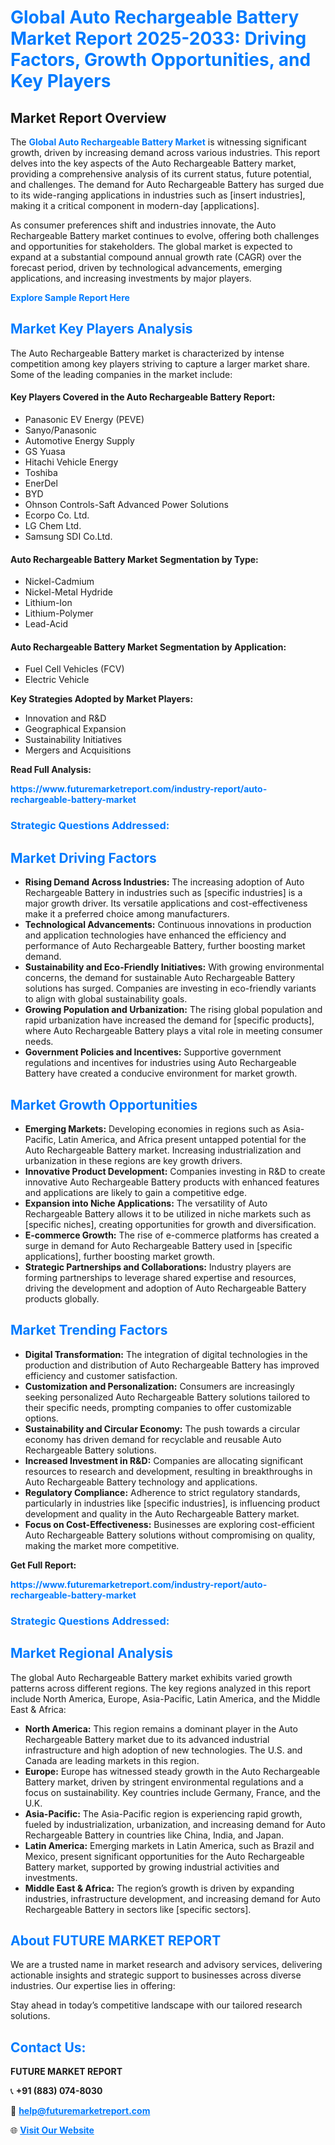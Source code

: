 <h1 style="color: #007BFF;">Global Auto Rechargeable Battery Market Report 2025-2033: Driving Factors, Growth Opportunities, and Key Players</h1>

<section id="overview">
<h2>Market Report Overview</h2>
<p>The <a href="https://www.futuremarketreport.com/industry-report/auto-rechargeable-battery-market" style="color: #007BFF; text-decoration: none;"><strong>Global Auto Rechargeable Battery Market</strong></a> is witnessing significant growth, driven by increasing demand across various industries. This report delves into the key aspects of the Auto Rechargeable Battery market, providing a comprehensive analysis of its current status, future potential, and challenges. The demand for Auto Rechargeable Battery has surged due to its wide-ranging applications in industries such as [insert industries], making it a critical component in modern-day [applications].</p>
<p>As consumer preferences shift and industries innovate, the Auto Rechargeable Battery market continues to evolve, offering both challenges and opportunities for stakeholders. The global market is expected to expand at a substantial compound annual growth rate (CAGR) over the forecast period, driven by technological advancements, emerging applications, and increasing investments by major players.</p>
</section>

<section id="overview">
<p><a href="https://www.futuremarketreport.com/request-sample/reportId=86748" style="color: #007BFF; text-decoration: none;"><strong>Explore Sample Report Here</strong></a></p>
</section>

<section id="key-players">
<h2 style="color: #007BFF;">Market Key Players Analysis</h2>
<p>The Auto Rechargeable Battery market is characterized by intense competition among key players striving to capture a larger market share. Some of the leading companies in the market include:</p>
<h4>Key Players Covered in the Auto Rechargeable Battery Report:</h4>
<ul><li>Panasonic EV Energy (PEVE)</li><li>Sanyo/Panasonic</li><li>Automotive Energy Supply</li><li>GS Yuasa</li><li>Hitachi Vehicle Energy</li><li>Toshiba</li><li>EnerDel</li><li>BYD</li><li>Ohnson Controls-Saft Advanced Power Solutions</li><li>Ecorpo Co. Ltd.</li><li>LG Chem Ltd.</li><li>Samsung SDI Co.Ltd.</li></ul>
<h4>Auto Rechargeable Battery Market Segmentation by Type:</h4>
<ul><li>Nickel-Cadmium</li><li>Nickel-Metal Hydride</li><li>Lithium-Ion</li><li>Lithium-Polymer</li><li>Lead-Acid</li></ul>

<h4>Auto Rechargeable Battery Market Segmentation by Application:</h4>
<ul><li>Fuel Cell Vehicles (FCV)</li><li>Electric Vehicle</li></ul>
<p><strong>Key Strategies Adopted by Market Players:</strong></p>
<ul>
<li>Innovation and R&D</li>
<li>Geographical Expansion</li>
<li>Sustainability Initiatives</li>
<li>Mergers and Acquisitions</li>
</ul>
</section>

<section>
<p><strong>Read Full Analysis: </strong></p><a href="https://www.futuremarketreport.com/industry-report/auto-rechargeable-battery-market" style="color: #007BFF; text-decoration: none;"><strong>https://www.futuremarketreport.com/industry-report/auto-rechargeable-battery-market</strong></a>
<h3 style="color: #007BFF;">Strategic Questions Addressed:</h3>
</section>

<section id="driving-factors">
<h2 style="color: #007BFF;">Market Driving Factors</h2>
<ul>
<li><strong>Rising Demand Across Industries:</strong> The increasing adoption of Auto Rechargeable Battery in industries such as [specific industries] is a major growth driver. Its versatile applications and cost-effectiveness make it a preferred choice among manufacturers.</li>
<li><strong>Technological Advancements:</strong> Continuous innovations in production and application technologies have enhanced the efficiency and performance of Auto Rechargeable Battery, further boosting market demand.</li>
<li><strong>Sustainability and Eco-Friendly Initiatives:</strong> With growing environmental concerns, the demand for sustainable Auto Rechargeable Battery solutions has surged. Companies are investing in eco-friendly variants to align with global sustainability goals.</li>
<li><strong>Growing Population and Urbanization:</strong> The rising global population and rapid urbanization have increased the demand for [specific products], where Auto Rechargeable Battery plays a vital role in meeting consumer needs.</li>
<li><strong>Government Policies and Incentives:</strong> Supportive government regulations and incentives for industries using Auto Rechargeable Battery have created a conducive environment for market growth.</li>
</ul>
</section>

<section id="growth-opportunities">
<h2 style="color: #007BFF;">Market Growth Opportunities</h2>
<ul>
<li><strong>Emerging Markets:</strong> Developing economies in regions such as Asia-Pacific, Latin America, and Africa present untapped potential for the Auto Rechargeable Battery market. Increasing industrialization and urbanization in these regions are key growth drivers.</li>
<li><strong>Innovative Product Development:</strong> Companies investing in R&D to create innovative Auto Rechargeable Battery products with enhanced features and applications are likely to gain a competitive edge.</li>
<li><strong>Expansion into Niche Applications:</strong> The versatility of Auto Rechargeable Battery allows it to be utilized in niche markets such as [specific niches], creating opportunities for growth and diversification.</li>
<li><strong>E-commerce Growth:</strong> The rise of e-commerce platforms has created a surge in demand for Auto Rechargeable Battery used in [specific applications], further boosting market growth.</li>
<li><strong>Strategic Partnerships and Collaborations:</strong> Industry players are forming partnerships to leverage shared expertise and resources, driving the development and adoption of Auto Rechargeable Battery products globally.</li>
</ul>
</section>

<section id="trending-factors">
<h2 style="color: #007BFF;">Market Trending Factors</h2>
<ul>
<li><strong>Digital Transformation:</strong> The integration of digital technologies in the production and distribution of Auto Rechargeable Battery has improved efficiency and customer satisfaction.</li>
<li><strong>Customization and Personalization:</strong> Consumers are increasingly seeking personalized Auto Rechargeable Battery solutions tailored to their specific needs, prompting companies to offer customizable options.</li>
<li><strong>Sustainability and Circular Economy:</strong> The push towards a circular economy has driven demand for recyclable and reusable Auto Rechargeable Battery solutions.</li>
<li><strong>Increased Investment in R&D:</strong> Companies are allocating significant resources to research and development, resulting in breakthroughs in Auto Rechargeable Battery technology and applications.</li>
<li><strong>Regulatory Compliance:</strong> Adherence to strict regulatory standards, particularly in industries like [specific industries], is influencing product development and quality in the Auto Rechargeable Battery market.</li>
<li><strong>Focus on Cost-Effectiveness:</strong> Businesses are exploring cost-efficient Auto Rechargeable Battery solutions without compromising on quality, making the market more competitive.</li>
</ul>
</section>

<section>
<p><strong>Get Full Report: </strong></p><a href="https://www.futuremarketreport.com/industry-report/auto-rechargeable-battery-market" style="color: #007BFF; text-decoration: none;"><strong>https://www.futuremarketreport.com/industry-report/auto-rechargeable-battery-market</strong></a>
<h3 style="color: #007BFF;">Strategic Questions Addressed:</h3>
</section>


<section id="regional-analysis">
<h2 style="color: #007BFF;">Market Regional Analysis</h2>
<p>The global Auto Rechargeable Battery market exhibits varied growth patterns across different regions. The key regions analyzed in this report include North America, Europe, Asia-Pacific, Latin America, and the Middle East & Africa:</p>
<ul>
<li><strong>North America:</strong> This region remains a dominant player in the Auto Rechargeable Battery market due to its advanced industrial infrastructure and high adoption of new technologies. The U.S. and Canada are leading markets in this region.</li>
<li><strong>Europe:</strong> Europe has witnessed steady growth in the Auto Rechargeable Battery market, driven by stringent environmental regulations and a focus on sustainability. Key countries include Germany, France, and the U.K.</li>
<li><strong>Asia-Pacific:</strong> The Asia-Pacific region is experiencing rapid growth, fueled by industrialization, urbanization, and increasing demand for Auto Rechargeable Battery in countries like China, India, and Japan.</li>
<li><strong>Latin America:</strong> Emerging markets in Latin America, such as Brazil and Mexico, present significant opportunities for the Auto Rechargeable Battery market, supported by growing industrial activities and investments.</li>
<li><strong>Middle East & Africa:</strong> The region’s growth is driven by expanding industries, infrastructure development, and increasing demand for Auto Rechargeable Battery in sectors like [specific sectors].</li>
</ul>
</section>

<footer>
<h2 style="color: #007BFF;">About FUTURE MARKET REPORT</h2>
<p>We are a trusted name in market research and advisory services, delivering actionable insights and strategic support to businesses across diverse industries. Our expertise lies in offering:</p>

<p>Stay ahead in today’s competitive landscape with our tailored research solutions.</p>

<h2 style="color: #007BFF;">Contact Us:</h2>
<p><strong>FUTURE MARKET REPORT</strong></p>
<p>📞 <strong>+91 (883) 074-8030</strong></p>
<p>📧 <strong><a href="mailto:help@futuremarketreport.com" style="color: #007BFF;">help@futuremarketreport.com</a></strong></p>
<p>🌐 <strong><a href="https://www.futuremarketreport.com/" style="color: #007BFF;">Visit Our Website</a></strong></p>
</footer>